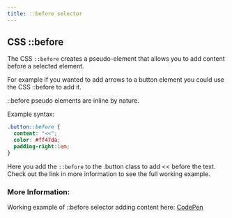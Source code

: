 ```yaml
---
title: ::before selector
---
```

## CSS ::before

The CSS `::before` creates a pseudo-element that allows you to add content before a selected element. 

For example if you wanted to add arrows to a button element you could use the CSS ::before to add it. 

::before pseudo elements are inline by nature. 
 
 Example syntax:
 
```css
.button::before { 
  content: "<<";
  color: #ff47da;
  padding-right:1em;
}
```
Here you add the `::before` to the .button class to add << before the text. Check out the link in more information to see the full working example.
### More Information:

Working example of ::before selector adding content here: <a href='https://codepen.io/cgorton/pen/BwMPOG/' target='_blank' rel='nofollow'>CodePen</a>




